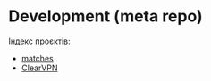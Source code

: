 ﻿# Development (meta repo)

Індекс проєктів:
- [matches](https://github.com/vittrok/matches)
- [ClearVPN](https://github.com/vittrok/ClearVPN)
